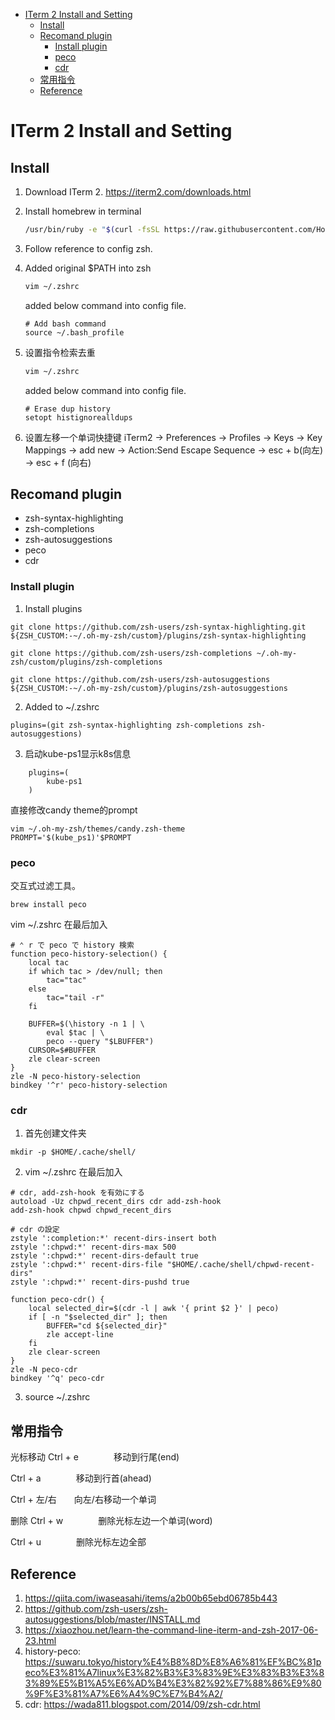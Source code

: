 - [ITerm 2 Install and Setting](#iterm-2-install-and-setting)
  - [Install](#install)
  - [Recomand plugin](#recomand-plugin)
    - [Install plugin](#install-plugin)
    - [peco](#peco)
    - [cdr](#cdr)
  - [常用指令](#常用指令)
  - [Reference](#reference)

# ITerm 2 Install and Setting

## Install

1. Download ITerm 2. <https://iterm2.com/downloads.html>

2. Install homebrew in terminal

    ```bash
    /usr/bin/ruby -e "$(curl -fsSL https://raw.githubusercontent.com/Homebrew/install/master/install)"
    ```

3. Follow reference to config zsh.

4. Added original $PATH into zsh

    ```bash
    vim ~/.zshrc
    ```

    added below command into config file.
    ```
    # Add bash command
    source ~/.bash_profile
    ```

5. 设置指令检索去重
    ```bash
    vim ~/.zshrc
    ```

    added below command into config file.
    ```
    # Erase dup history
    setopt histignorealldups
    ```

6. 设置左移一个单词快捷键
   iTerm2 -> Preferences -> Profiles -> Keys -> Key Mappings -> add new -> Action:Send Escape Sequence -> esc + b(向左) -> esc + f (向右)
    
## Recomand plugin
* zsh-syntax-highlighting
* zsh-completions
* zsh-autosuggestions
* peco 
* cdr 

### Install plugin
1. Install plugins
```
git clone https://github.com/zsh-users/zsh-syntax-highlighting.git ${ZSH_CUSTOM:-~/.oh-my-zsh/custom}/plugins/zsh-syntax-highlighting

git clone https://github.com/zsh-users/zsh-completions ~/.oh-my-zsh/custom/plugins/zsh-completions

git clone https://github.com/zsh-users/zsh-autosuggestions ${ZSH_CUSTOM:-~/.oh-my-zsh/custom}/plugins/zsh-autosuggestions
```
2. Added to ~/.zshrc
```
plugins=(git zsh-syntax-highlighting zsh-completions zsh-autosuggestions)
```

3. 启动kube-ps1显示k8s信息
```
    plugins=(
        kube-ps1
    )
```
直接修改candy theme的prompt
```
vim ~/.oh-my-zsh/themes/candy.zsh-theme
PROMPT='$(kube_ps1)'$PROMPT
```

### peco
交互式过滤工具。
```
brew install peco
```
vim ~/.zshrc 在最后加入
```
# ⌃ r で peco で history 検索
function peco-history-selection() {
    local tac
    if which tac > /dev/null; then
        tac="tac"
    else
        tac="tail -r"
    fi
 
    BUFFER=$(\history -n 1 | \
        eval $tac | \
        peco --query "$LBUFFER")
    CURSOR=$#BUFFER
    zle clear-screen
}
zle -N peco-history-selection
bindkey '^r' peco-history-selection
```

### cdr
1. 首先创建文件夹
```
mkdir -p $HOME/.cache/shell/
```
2.  vim ~/.zshrc 在最后加入
```
# cdr, add-zsh-hook を有効にする
autoload -Uz chpwd_recent_dirs cdr add-zsh-hook
add-zsh-hook chpwd chpwd_recent_dirs

# cdr の設定
zstyle ':completion:*' recent-dirs-insert both
zstyle ':chpwd:*' recent-dirs-max 500
zstyle ':chpwd:*' recent-dirs-default true
zstyle ':chpwd:*' recent-dirs-file "$HOME/.cache/shell/chpwd-recent-dirs"
zstyle ':chpwd:*' recent-dirs-pushd true

function peco-cdr() {
    local selected_dir=$(cdr -l | awk '{ print $2 }' | peco)
    if [ -n "$selected_dir" ]; then
        BUFFER="cd ${selected_dir}"
        zle accept-line
    fi
    zle clear-screen
}
zle -N peco-cdr
bindkey '^q' peco-cdr
```
3. source ~/.zshrc


## 常用指令
光标移动
Ctrl + e　　　　移动到行尾(end)

Ctrl + a　　　　移动到行首(ahead)

Ctrl + 左/右　　向左/右移动一个单词

删除
Ctrl + w　　　　删除光标左边一个单词(word)

Ctrl + u　　　　删除光标左边全部


## Reference

1. <https://qiita.com/iwaseasahi/items/a2b00b65ebd06785b443>
2. <https://github.com/zsh-users/zsh-autosuggestions/blob/master/INSTALL.md>
3. <https://xiaozhou.net/learn-the-command-line-iterm-and-zsh-2017-06-23.html>
4. history-peco: https://suwaru.tokyo/history%E4%B8%8D%E8%A6%81%EF%BC%81peco%E3%81%A7linux%E3%82%B3%E3%83%9E%E3%83%B3%E3%83%89%E5%B1%A5%E6%AD%B4%E3%82%92%E7%88%86%E9%80%9F%E3%81%A7%E6%A4%9C%E7%B4%A2/
5. cdr: https://wada811.blogspot.com/2014/09/zsh-cdr.html
